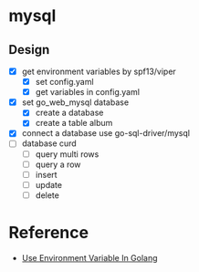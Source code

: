 # mysql

## Design

- [x] get environment variables by spf13/viper
  - [x] set config.yaml
  - [x] get variables in config.yaml
- [x] set go_web_mysql database
  - [x] create a database
  - [x] create a table album
- [x] connect a database use go-sql-driver/mysql
- [ ] database curd
  - [ ] query multi rows
  - [ ] query a row
  - [ ] insert 
  - [ ] update
  - [ ] delete

# Reference

- [Use Environment Variable In Golang](https://towardsdatascience.com/use-environment-variable-in-your-next-golang-project-39e17c3aaa66)
